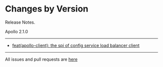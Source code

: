 Changes by Version
==================
Release Notes.

Apollo 2.1.0

------------------
* [feat(apollo-client): the spi of config service load balancer client](https://github.com/apolloconfig/apollo/pull/4394)
------------------
All issues and pull requests are [here](https://github.com/apolloconfig/apollo/milestone/11?closed=1)
